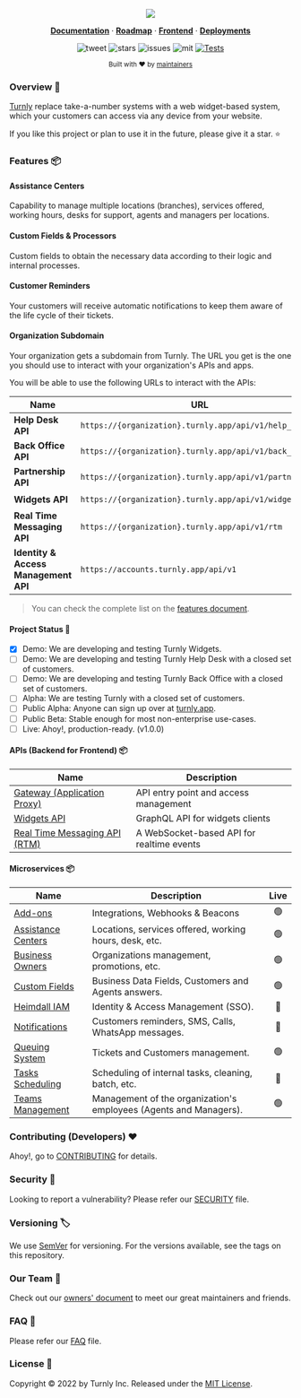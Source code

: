 <div align="center">
  <p align="center">
      <a href="https://turnly.app" target="_blank" rel="noopener">
          <img src="https://user-images.githubusercontent.com/40646537/179213717-82130281-cfb2-4126-951b-abc849687113.png" />
      </a>
  </p>

  <p align="center">
    <a href="https://docs.turnly.app"><strong>Documentation</strong></a> ·
    <a href="https://github.com/orgs/turnly/projects/2"><strong>Roadmap</strong></a> ·
    <a href="https://github.com/turnly/asgard"><strong>Frontend</strong></a> ·
    <a href="/docs/deployment.md"><strong>Deployments</strong></a>
    <br />
  </p>

  ![tweet](https://img.shields.io/twitter/url?style=social&url=https%3A%2F%2Ftwitter.com%2Fturnlyapp)
  ![stars](https://img.shields.io/github/stars/turnly/turnly)
  ![issues](https://img.shields.io/github/issues/turnly/turnly)
  ![mit](https://img.shields.io/github/license/turnly/turnly)
  [![Tests](https://github.com/turnly/turnly/actions/workflows/lint-and-tests.yml/badge.svg)](https://github.com/turnly/turnly/actions)

  <p>
    <sub>
      Built with ❤︎ by
      <a href="/OWNERS.md">
        maintainers
      </a>
    </sub>
  </p>
</div>

### Overview 📖

[Turnly](https://turnly.app) replace take-a-number systems with a web widget-based system,
which your customers can access via any device from your website.

If you like this project or plan to use it in the future, please give it a star. ⭐

### Features 📦

#### Assistance Centers

Capability to manage multiple locations (branches), services offered, working hours,
desks for support, agents and managers per locations.

#### Custom Fields & Processors

Custom fields to obtain the necessary data according to their logic and internal processes.

#### Customer Reminders

Your customers will receive automatic notifications to keep
them aware of the life cycle of their tickets.

#### Organization Subdomain

Your organization gets a subdomain from Turnly.
The URL you get is the one you should use to interact with your organization's APIs and apps.

You will be able to use the following URLs to interact with the APIs:

| Name                                  | URL                                                      | Live |
| ------------------------------------- | -------------------------------------------------------- |:----:|
| **Help Desk API**                     | `https://{organization}.turnly.app/api/v1/help_desk`     | 🔴   |
| **Back Office API**                   | `https://{organization}.turnly.app/api/v1/back_office`   | 🔴   |
| **Partnership API**                   | `https://{organization}.turnly.app/api/v1/partners`      | 🔴   |
| **Widgets API**                       | `https://{organization}.turnly.app/api/v1/widgets`       | 🟢   |
| **Real Time Messaging API**           | `https://{organization}.turnly.app/api/v1/rtm`           | 🟢   |
| **Identity & Access Management API**  | `https://accounts.turnly.app/api/v1`                     | 🔴   |

> You can check the complete list on the [features document](/docs/features.md).

#### Project Status 🚧

- [x] Demo: We are developing and testing Turnly Widgets.
- [ ] Demo: We are developing and testing Turnly Help Desk with a closed set of customers.
- [ ] Demo: We are developing and testing Turnly Back Office with a closed set of customers.
- [ ] Alpha: We are testing Turnly with a closed set of customers.
- [ ] Public Alpha: Anyone can sign up over at [turnly.app](https://turnly.app).
- [ ] Public Beta: Stable enough for most non-enterprise use-cases.
- [ ] Live: Ahoy!, production-ready. (v1.0.0)

#### APIs (Backend for Frontend) 📦

| Name                                                  | Description                                  |
| ----------------------------------------------------- | -------------------------------------------- |
| [Gateway (Application Proxy)](/apps/gateway)          | API entry point and access management        |
| [Widgets API](/apps/widgets-api)                      | GraphQL API for widgets clients              |
| [Real Time Messaging API (RTM)](/apps/realtime-api)   | A WebSocket-based API for realtime events    |

#### Microservices 📦

| Name                                            | Description                                                       | Live |
| ----------------------------------------------- | ----------------------------------------------------------------- |:----:|
| [Add-ons](/apps/addons)                         | Integrations, Webhooks & Beacons                                  | 🟢   |
| [Assistance Centers](/apps/assistance-centers)  | Locations, services offered, working hours, desk, etc.            | 🟢   |
| [Business Owners](/apps/business-owners)        | Organizations management, promotions, etc.                        | 🟢   |
| [Custom Fields](/apps/custom-fields)            | Business Data Fields, Customers and Agents answers.               | 🟢   |
| [Heimdall IAM](/apps/heimdall)                  | Identity & Access Management (SSO).                               | 🔴   |
| [Notifications](/apps/notifications)            | Customers reminders, SMS, Calls, WhatsApp messages.               | 🔴   |
| [Queuing System](/apps/queuing-system)          | Tickets and Customers management.                                 | 🟢   |
| [Tasks Scheduling](/apps/tasks-scheduling)      | Scheduling of internal tasks, cleaning, batch, etc.               | 🔴   |
| [Teams Management](/apps/teams)                 | Management of the organization's employees (Agents and Managers). | 🟢   |

### Contributing (Developers) ❤️

Ahoy!, go to [CONTRIBUTING](/CONTRIBUTING.md) for details.

### Security 🔐

Looking to report a vulnerability? Please refer our [SECURITY](/SECURITY.md) file.

### Versioning 🏷️

We use [SemVer](https://semver.org/spec/v2.0.0.html) for versioning.
For the versions available, see the tags on this repository.

### Our Team 🦦

Check out our [owners' document](/OWNERS.md) to meet our great maintainers and friends.

### FAQ 🎲

Please refer our [FAQ](/docs/faq.md) file.

### License 📝

Copyright © 2022 by Turnly Inc. Released under the [MIT License](/LICENSE).
